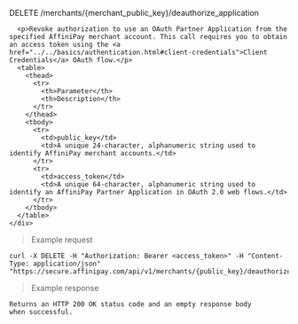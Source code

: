 <div class="method-area">
  <div class="method-copy">
    <div class="method-copy-padding">
      <p><span class="api-operation">DELETE</span> <span class="code-green">/merchants/{merchant_public_key}/deauthorize_application</span></p>

      <p>Revoke authorization to use an OAuth Partner Application from the specified AffiniPay merchant account. This call requires you to obtain an access token using the <a href="../../basics/authentication.html#client-credentials">Client Credentials</a> OAuth flow.</p>
      <table>
        <thead>
          <tr>
            <th>Parameter</th>
            <th>Description</th>
          </tr>
        </thead>
        <tbody>
          <tr>
            <td>public_key</td>
            <td>A unique 24-character, alphanumeric string used to identify AffiniPay merchant accounts.</td>
          </tr>
          <tr>
            <td>access_token</td>
            <td>A unique 64-character, alphanumeric string used to identify an AffiniPay Partner Application in OAuth 2.0 web flows.</td>
          </tr>
        </tbody>
      </table>
    </div>  
  </div>

<blockquote>Example request</blockquote>
<pre><code>curl -X DELETE -H "Authorization: Bearer &lt;access_token>" -H "Content-Type: application/json" "https://secure.affinipay.com/api/v1/merchants/{public_key}/deauthorize_application"</code></pre>

<blockquote>Example response</blockquote>
<pre><code class="json">Returns an HTTP 200 OK status code and an empty response body
when successful.</code></pre>
</div>
